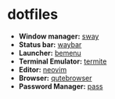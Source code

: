 # dotfiles

* **Window manager:** [sway](https://github.com/swaywm/sway)
* **Status bar:** [waybar](https://github.com/Alexays/Waybar)
* **Launcher:** [bemenu](https://github.com/Cloudef/bemenu)
* **Terminal Emulator:** [termite](https://github.com/thestinger/termite)
* **Editor:** [neovim](https://github.com/neovim/neovim)
* **Browser:** [qutebrowser](https://github.com/qutebrowser/qutebrowser)
* **Password Manager:** [pass](https://www.passwordstore.org/#download)
